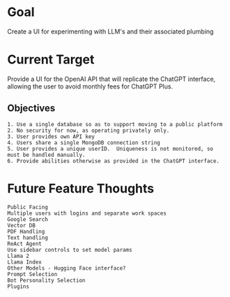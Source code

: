 # Goal
Create a UI for experimenting with LLM's and their associated plumbing

# Current Target
Provide a UI for the OpenAI API that will replicate the ChatGPT interface, allowing the user to avoid monthly fees for ChatGPT Plus.

## Objectives
    1. Use a single database so as to support moving to a public platform
    2. No security for now, as operating privately only.
    3. User provides own API key
    4. Users share a single MongoDB connection string
    5. User provides a unique userID.  Uniqueness is not monitored, so must be handled manually.
    6. Provide abilities otherwise as provided in the ChatGPT interface.

# Future Feature Thoughts

    Public Facing
    Multiple users with logins and separate work spaces
    Google Search
    Vector DB
    PDF Handling
    Text handling
    ReAct Agent
    Use sidebar controls to set model params
    Llama 2
    Llama Index
    Other Models - Hugging Face interface?
    Prompt Selection
    Bot Personality Selection
    Plugins